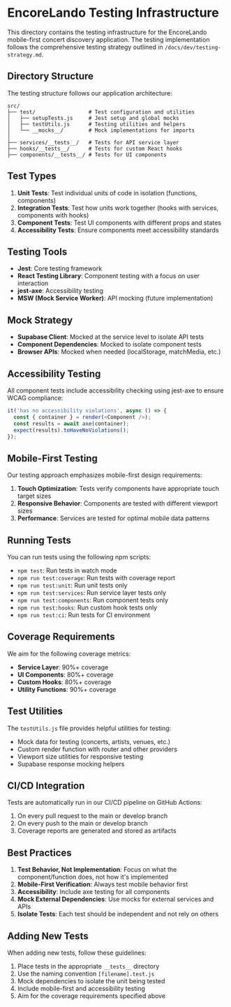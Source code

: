 # EncoreLando Testing Infrastructure

This directory contains the testing infrastructure for the EncoreLando mobile-first concert discovery application. The testing implementation follows the comprehensive testing strategy outlined in `/docs/dev/testing-strategy.md`.

## Directory Structure

The testing structure follows our application architecture:

```
src/
├── test/                 # Test configuration and utilities
│   ├── setupTests.js     # Jest setup and global mocks
│   ├── testUtils.js      # Testing utilities and helpers
│   └── __mocks__/        # Mock implementations for imports
│
├── services/__tests__/   # Tests for API service layer
├── hooks/__tests__/      # Tests for custom React hooks
├── components/__tests__/ # Tests for UI components
```

## Test Types

1. **Unit Tests**: Test individual units of code in isolation (functions, components)
2. **Integration Tests**: Test how units work together (hooks with services, components with hooks)
3. **Component Tests**: Test UI components with different props and states
4. **Accessibility Tests**: Ensure components meet accessibility standards

## Testing Tools

- **Jest**: Core testing framework
- **React Testing Library**: Component testing with a focus on user interaction
- **jest-axe**: Accessibility testing
- **MSW (Mock Service Worker)**: API mocking (future implementation)

## Mock Strategy

- **Supabase Client**: Mocked at the service level to isolate API tests
- **Component Dependencies**: Mocked to isolate component tests
- **Browser APIs**: Mocked when needed (localStorage, matchMedia, etc.)

## Accessibility Testing

All component tests include accessibility checking using jest-axe to ensure WCAG compliance:

```javascript
it('has no accessibility violations', async () => {
  const { container } = render(<Component />);
  const results = await axe(container);
  expect(results).toHaveNoViolations();
});
```

## Mobile-First Testing

Our testing approach emphasizes mobile-first design requirements:

1. **Touch Optimization**: Tests verify components have appropriate touch target sizes
2. **Responsive Behavior**: Components are tested with different viewport sizes
3. **Performance**: Services are tested for optimal mobile data patterns

## Running Tests

You can run tests using the following npm scripts:

- `npm test`: Run tests in watch mode
- `npm run test:coverage`: Run tests with coverage report
- `npm run test:unit`: Run unit tests only
- `npm run test:services`: Run service layer tests only
- `npm run test:components`: Run component tests only
- `npm run test:hooks`: Run custom hook tests only
- `npm run test:ci`: Run tests for CI environment

## Coverage Requirements

We aim for the following coverage metrics:

- **Service Layer**: 90%+ coverage
- **UI Components**: 80%+ coverage
- **Custom Hooks**: 80%+ coverage
- **Utility Functions**: 90%+ coverage

## Test Utilities

The `testUtils.js` file provides helpful utilities for testing:

- Mock data for testing (concerts, artists, venues, etc.)
- Custom render function with router and other providers
- Viewport size utilities for responsive testing
- Supabase response mocking helpers

## CI/CD Integration

Tests are automatically run in our CI/CD pipeline on GitHub Actions:

1. On every pull request to the main or develop branch
2. On every push to the main or develop branch
3. Coverage reports are generated and stored as artifacts

## Best Practices

1. **Test Behavior, Not Implementation**: Focus on what the component/function does, not how it's implemented
2. **Mobile-First Verification**: Always test mobile behavior first
3. **Accessibility**: Include axe testing for all components
4. **Mock External Dependencies**: Use mocks for external services and APIs
5. **Isolate Tests**: Each test should be independent and not rely on others

## Adding New Tests

When adding new tests, follow these guidelines:

1. Place tests in the appropriate `__tests__` directory
2. Use the naming convention `[filename].test.js`
3. Mock dependencies to isolate the unit being tested
4. Include mobile-first and accessibility testing
5. Aim for the coverage requirements specified above
